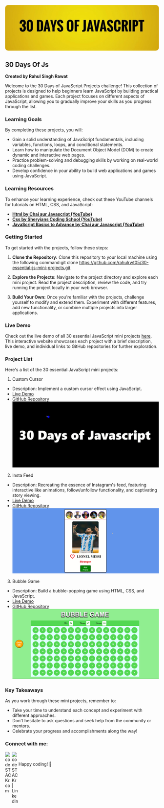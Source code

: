 <div align="center" style="border-radius: 10px; ">
  <img src="images/banner.jpg" alt="30 Days of JavaScript Banner" style="border-radius: 10px;">
</div>

## 30 Days Of Js

**Created by Rahul Singh Rawat**

Welcome to the 30 Days of JavaScript Projects challenge! This collection of projects is designed to help beginners learn JavaScript by building practical applications and games. Each project focuses on different aspects of JavaScript, allowing you to gradually improve your skills as you progress through the list.

### Learning Goals

By completing these projects, you will:

- Gain a solid understanding of JavaScript fundamentals, including variables, functions, loops, and conditional statements.
- Learn how to manipulate the Document Object Model (DOM) to create dynamic and interactive web pages.
- Practice problem-solving and debugging skills by working on real-world coding challenges.
- Develop confidence in your ability to build web applications and games using JavaScript.

### Learning Resources

To enhance your learning experience, check out these YouTube channels for tutorials on HTML, CSS, and JavaScript:

- **[Html by Chai aur Javascript (YouTube)](https://www.youtube.com/watch?v=XmLOwJHFHf0&list=PLu71SKxNbfoDBNF5s-WH6aLbthSEIMhMI&pp=iAQB)**
- **[Css by Sheryians Coding School (YouTube)](https://youtu.be/K1naz9wBwKU?feature=shared)**
- **[JavaScript Basics to Advance by Chai aur Javascript (YouTube)](https://www.youtube.com/watch?v=Hr5iLG7sUa0&list=PLu71SKxNbfoBuX3f4EOACle2y-tRC5Q37&pp=iAQB)**

### Getting Started

To get started with the projects, follow these steps:

1. **Clone the Repository:** Clone this repository to your local machine using the following command:git clone https://github.com/rahulrwt05/30-essential-js-mini-projects.git

2. **Explore the Projects:** Navigate to the project directory and explore each mini project. Read the project description, review the code, and try running the project locally in your web browser.

3. **Build Your Own:** Once you're familiar with the projects, challenge yourself to modify and extend them. Experiment with different features, add new functionality, or combine multiple projects into larger applications.

### Live Demo

Check out the live demo of all 30 essential JavaScript mini projects [here](https://your-website.com/projects). This interactive website showcases each project with a brief description, live demo, and individual links to GitHub repositories for further exploration.

### Project List

Here's a list of the 30 essential JavaScript mini projects:

1. Custom Cursor

- Description: Implement a custom cursor effect using JavaScript.
- [Live Demo](https://rahulrwt05.github.io/Custom-Cursor/)
- [GitHub Repository](https://github.com/rahulrwt05/Custom-Cursor)
  ![Custom Cursor Project](images/custom_cursor.jpg)

2. Insta Feed

- Description: Recreating the essence of Instagram's feed, featuring interactive like animations, follow/unfollow functionality, and captivating story viewing.
- [Live Demo](https://rahulrwt05.github.io/Insta_feed/)
- [GitHub Repository](https://github.com/rahulrwt05/Insta_feed)
  ![Custom Cursor Project](images/insta_feed.png)

3. Bubble Game

- Description: Build a bubble-popping game using HTML, CSS, and JavaScript.
- [Live Demo](https://rahulrwt05.github.io/Bubble-Game/)
- [GitHub Repository](https://github.com/rahulrwt05/Bubble-Game)
  ![Custom Cursor Project](images/bubble_game.png)

<!-- Add descriptions and links for the remaining projects -->

### Key Takeaways

As you work through these mini projects, remember to:

- Take your time to understand each concept and experiment with different approaches.
- Don't hesitate to ask questions and seek help from the community or mentors.
- Celebrate your progress and accomplishments along the way!

### Connect with me:

[<img align="left" alt="codeSTACKr.com" width="22px" src="https://img.icons8.com/?size=512&id=n9d0Hm43JCPK&format=png" />][website]
[<img align="left" alt="codeSTACKr | LinkedIn" width="22px" src="https://raw.githubusercontent.com/rahuldkjain/github-profile-readme-generator/master/src/images/icons/Social/linked-in-alt.svg" />][linkedin]

<br />

[website]: https://rahulrwt05.vercel.app/
[linkedin]: https://www.linkedin.com/in/rahulrwt05/

Happy coding! 🚀
